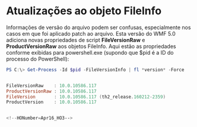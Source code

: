 # Atualizações ao objeto FileInfo
Informações de versão do arquivo podem ser confusas, especialmente nos casos em que foi aplicado patch ao arquivo. Esta versão do WMF 5.0 adiciona novas propriedades de script **FileVersionRaw** e **ProductVersionRaw** 
aos objetos FileInfo. Aqui estão as propriedades conforme exibidas para powershell.exe (supondo que $pid é a ID do processo do PowerShell):

```powershell
PS C:\> Get-Process -Id $pid -FileVersionInfo | fl *version* -Force


FileVersionRaw    : 10.0.10586.117
ProductVersionRaw : 10.0.10586.117
FileVersion       : 10.0.10586.117 (th2_release.160212-2359)
ProductVersion    : 10.0.10586.117


<!--HONumber=Apr16_HO3-->


